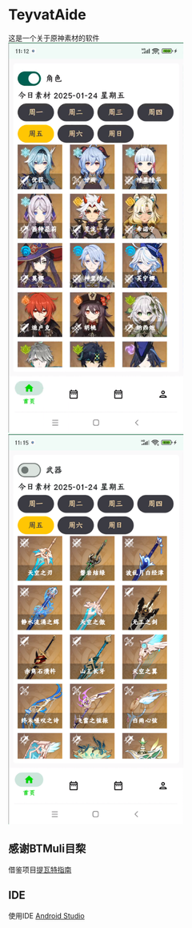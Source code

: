 # TeyvatAide
这是一个关于原神素材的软件
<img src="./readimages/show1.png" width="350" height="778" alt="图片1" />
<img src="./readimages/show2.png" width="350" height="778" alt="图片2" />

## 感谢BTMuli目棃
借鉴项目[提瓦特指南](https://github.com/BTMuli/TeyvatGuide)

## IDE
使用IDE [Android Studio](https://developer.android.google.cn/studio?hl=zh-cn)
